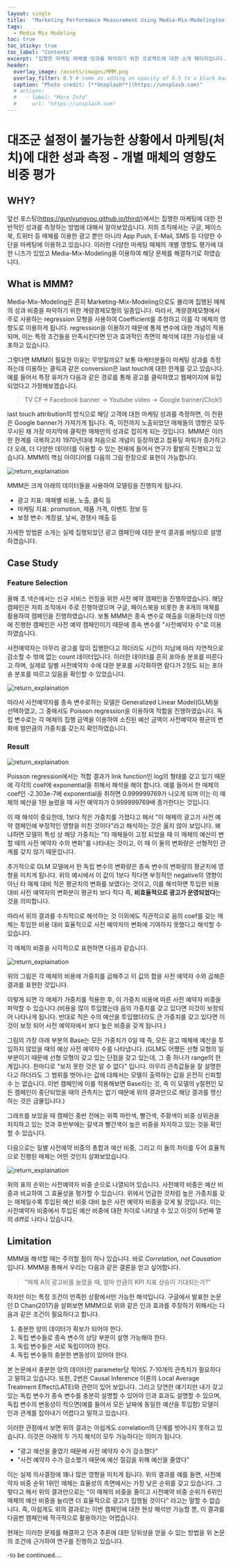 ```yaml
---
layout: single
title:  "Marketing Performance Measurement Using Media-Mix-Modeling(on-going)"
tags:
  - Media Mix Modeling
toc: true
toc_sticky: true
toc_label: "Contents"
excerpt: "집행한 마케팅 매체별 성과를 파악하기 위한 프로젝트에 대한 소개 페이지입니다. "
header:
  overlay_image: /assets/images/MMM.png
  overlay_filter: 0.5 # same as adding an opacity of 0.5 to a black background
  caption: "Photo credit: [**Unsplash**](https://unsplash.com)"
  # actions:
  #   - label: "More Info"
  #     url: "https://unsplash.com"
---
```


# 대조군 설정이 불가능한 상황에서 마케팅(처치)에 대한 성과 측정 - 개별 매체의 영향도 비중 평가

## WHY?

앞선 포스팅(https://gunlyungyou.github.io/third/)에서는 집행한 마케팅에 대한 전반적인 성과를 측정하는 방법에 대해서 알아보았습니다. 저희 조직에서는 구글, 페이스북, 트위터 등 매체를 이용한 광고 뿐만 아니라 App Push, E-Mail, SMS 등 다양한 수단을 마케팅에 이용하고 있습니다. 이러한 다양한 마케팅 매체의 개별 영향도 평가에 대한 니즈가 있었고 Media-Mix-Modeling을 이용하여 해당 문제를 해결하기로 하였습니다.

## What is MMM?

Media-Mix-Modeling은 흔히 Marketing-Mix-Modeling으로도 불리며 집행된 매체의 성과 비중을 파악하기 위한 계량경제모형의 일종입니다. 따라서, 계량경제모형에서 주로 사용하는 regression 모형을 사용하여 Coefficient를 추정하고 이를 각 매체의 영향도로 이용하게 됩니다. regression을 이용하기 때문에 통제 변수에 대한 개념이 적용되며, 이는 특정 조건들을 만족시킨다면 인과 효과적인 측면의 해석에 대한 가능성을 내포하고 있습니다.

그렇다면 MMM이 필요한 이유는 무엇일까요? 보통 마케터분들이 마케팅 성과를 측정하는데 이용하는 클릭과 같은 conversion은 last touch에 대한 한계를 갖고 있습니다. 예를 들어서 특정 유저가 다음과 같은 경로를 통해 광고를 클릭하였고 웹페이지에 유입되었다고 가정해보겠습니다.

> TV CF-> Facebook banner -> Youtube video -> Google banner(Click!)

last touch attribution의 방식으로 해당 고객에 대한 마케팅 성과를 측정하면, 이 전환은 Google banner가 가져가게 됩니다. 즉, 이전까지 노출되었던 매체들의 영향은 모두 무시된 채 가장 마지막에 클릭한 매체만의 성과로 잡히게 되는 것입니다. MMM은 이러한 한계를 극복하고자 1970년대에 처음으로 개념이 등장하였고 컴퓨팅 파워가 증가하고 더 오래, 더 다양한 데이터를 이용할 수 있는 현재에 들어서 연구가 활발히 진행되고 있습니다. MMM의 핵심 아이디어를 다음의 그림 한장으로 표현이 가능합니다.

![return_explaination](/assets/images/MMM_concept.png)

MMM은 크게 아래의 데이터들을 사용하여 모델링을 진행하게 됩니다.

* 광고 지표: 매체별 비용, 노출, 클릭 등
* 마케팅 지표: promotion, 제품 가격, 이벤트 정보 등
* 보정 변수: 계정설, 날씨, 경쟁사 매출 등

자세한 방법론 소개는 실제 집행되었던 광고 캠페인에 대한 분석 결과를 바탕으로 설명하겠습니다.

## Case Study

### Feature Selection

올해 초 넥슨에서는 신규 서비스 런칭을 위한 사전 예약 캠페인을 진행하였습니다. 해당 캠페인은 저희 조직에서 주로 진행하였으며 구글, 페이스북을 비롯한 총 8개의 매체를 활용하여 캠페인을 진행하였습니다. 보통 MMM은 종속 변수로 매출을 이용하는데 이번에 진행한 캠페인은 사전 예약 캠페인이기 때문에 종속 변수를 "사전예약자 수"로 이용하였습니다.

사전예약자는 아무리 광고를 많이 집행한다고 하더라도 시간이 지남에 따라 자연적으로 감소할 수 밖에 없는 count 데이터입니다. 이러한 데이터를 흔히 포아송 분포를 따른다고 하며, 실제로 일별 사전예약자 수에 대한 분포를 시각화하면 람다가 2정도 되는 포아송 분포를 따르고 있음을 확인할 수 있었습니다. 

![return_explaination](/assets/images/poisson_dist.png)

따라서 사전예약자를 종속 변수로하는 모델은 Generalized Linear Model(GLM)을 선택하였고, 그 중에서도 Poisson regression을 이용하여 적합을 진행하였습니다. 독립 변수로는 각 매체의 집행 금액을 이용하여 소진된 예산 금액이 사전예약자 평균의 변화에 얼만큼의 가중치를 갖는지 확인하였습니다.

### Result

![return_explaination](/assets/images/GLM_Result.png)

Poisson regression에서는 적합 결과가 link function인 log의 형태를 갖고 있기 때문에 각각의 coef에 exponential을 취해서 해석을 해야 합니다. 예를 들어서 한 매체의 coef인 -2.303e-7에 exponential을 취하면 0.999999769가 나오게 되며 이는 이 매체의 예산을 1원 늘렸을 때 사전 예약자가 0.999999769배 증가한다는 것입니다.

이 때 해석이 중요한데, 1보다 작은 가중치를 가졌다고 해서 "이 매체의 광고가 사전 예약 캠페인에 부정적인 영향을 미친 것이다"라고 해석하는 것은 옳지 않아 보입니다. 왜냐하면 모델의 특성 상 해당 가중치는 "타 매체들이 고정 되었을 때 이 매체의 예산이 변할 때의 사전 예약자 수의 변화"를 나타내는 것이고, 이 때 이 둘의 변화량은 선형적인 관계를 갖지 않기 때문입니다. 

추가적으로 GLM 모델에서 한 독립 변수의 변화량은 종속 변수의 변화량의 평균치에 영향을 미치게 됩니다. 위의 예시에서 이 값이 1보다 작다면 부정적인 negative의 영향이 아닌 타 매체 대비 적은 평균치의 변화를 보였다는 것이고, 이를 해석하면 투입한 비용 대비 사전 예약자의 변화분이 평균치 보다 적다 즉, **비효율적으로 광고가 운영되었다**는 것을 의미합니다.

따라서 위의 결과를 수치적으로 해석하는 것 이외에도 직관적으로 음의 coef를 갖는 매체는 투입한 비용 대비 효율적으로 사전 예약자의 변화에 기여하지 못했다고 해석할 수 있습니다.

각 매체의 비중을 시각적으로 표현하면 다음과 같습니다.

![return_explaination](/assets/images/MMM_attr.png)

위의 그림은 각 매체의 비용에 가중치를 곱해주고 이 값의 합을 사전 예약자 수와 곱해준 결과를 표현한 것입니다.

이렇게 되면 각 매체가 가중치를 적용한 후, 이 가중치 비용에 따른 사전 예약자 비중을 파악할 수 있습니다.(비용을 많이 투입했는데 음의 가중치를 갖고 있다면 이것이 보정되어 나타나게 됩니다. 반대로 적은 수의 예산을 투입했더라도 큰 가중치를 갖고 있다면 이것이 보정 되어 사전 예약자에서 보다 높은 비중을 갖게 됩니다.)

그림의 가장 아래 부분의 Base는 모든 가중치가 0일 때 즉, 모든 광고 매체에 예산을 투입하지 않았을 때의 예상 사전 예약자 수를 나타냅니다.
(GLM도 어쨌든 선형 모형의 일부분이기 때문에 선형 모형이 갖고 있는 단점을 갖고 있는데, 그 중 하나가 range의 한계입니다. 한마디로 "보지 못한 것은 알 수 없다" 입니다. 아무리 관측값들을 잘 설명한다고 하더라도 그 범위를 벗어나는 값에 대해서는 모델이 출력하는 값을 온전히 신뢰할 수 는 없습니다. 이번 캠페인에 이를 적용해보면 Base라는 것, 즉 이 모델의 y절편인 모든 캠페인이 중단되었을 때의 관측치는 없기 때문에 위의 결과만으로 해당 결과를 맹신하는 것은 금물입니다.)

그래프를 보았을 때 캠페인 중반 전에는 위쪽 파란색, 빨간색, 주황색이 비중 상위권을 차지하고 있는 것과 후반부에는 갈색과 빨간색이 높은 비중을 차지하고 있는 것을 확인할 수 있습니다.

다음으로는 일별 사전예약 비중의 총합과 예산 비중, 그리고 이 둘의 차이를 두어 효율적으로 진행된 매체는 어떤 것인지 살펴보았습니다.

![return_explaination](/assets/images/MMM_attr_table.png)

위의 표의 순위는 사전예약자 비중 순으로 나열되어 있습니다. 사전예약 비중은 예산 비중과 비교하여 그 효율성을 평가할 수 있습니다. 위에서 언급한 것처럼 높은 가중치를 갖는 매체일수록 투입된 예산 비중 대비 높은 사전 예약자 비중을 갖게 될 것입니다. 이는 사전예약자 비중에서 투입된 예산 비중에 대한 차이로 나타낼 수 있고 이것이 5번째 열의 diff로 나타나 있습니다. 

## Limitation

MMM을 해석할 때는 주의할 점이 하나 있습니다. 바로 *Correlation, not Causation*입니다.
MMM을 통해서 우리는 다음과 같은 결론을 얻고 싶어합니다.

> "매체 A의 광고비를 늘렸을 때, 얼마 만큼의 KPI 지표 상승이 기대되는가?"

하지만 이는 특정 조건이 만족한 상황에서만 가능한 해석입니다. 구글에서 발표한 논문인 D Chan(2017)을 살펴보면 MMM으로 위와 같은 인과 효과를 주장하기 위해서는 다음과 같은 조건이 필요하다고 합니다.


1. 충분한 양의 데이터가 확보가 되어야 한다.
2. 독립 변수들로 종속 변수의 상당 부분이 설명 가능해야 한다.
3. 독립 변수들은 서로 독립이어야 한다.
4. 독립 변수들의 충분한 변동성이 있어야 한다.


본 논문에서 충분한 양의 데이터란 parameter당 적어도 7-10개의 관측치가 필요하다고 말하고 있습니다. 또한, 2번은 Causal Inference 이론의 Local Average Treatment Effect(LATE)와 관련이 있어 보입니다. 그리고 당연한 얘기지만 내가 갖고 있는 독립 변수가 종속 변수를 충분히 설명할 수 있어야 인과 효과도 설명할 수 있으며, 독립 변수의 변동성이 적으면(예를 들어서 모든 날짜에 동일한 예산을 투입함) 모델이 인과 관계를 잡아내기 어렵다고 말하고 있습니다.

이러한 관점에서 보면 위의 결과는 아쉽게도 correlation의 단계를 벗어나지 못하고 있습니다. 이것은 아래의 두 가지 해석이 모두 가능하다는 의미가 됩니다.

* "광고 예산을 줄였기 때문에 사전 예약자 수가 감소했다"
* "사전 예약자 수가 감소했기 때문에 예산 절감을 위해 예산을 줄였다" 

이는 실제 의사결정에 꽤나 많은 영향을 미치게 됩니다. 위의 결과를 예를 들면, 사전예약자 비중 순위 1위인 매체는 효율성의 측면에서는 가장 낮은 순위를 갖고 있습니다. 그렇다고 해서 위의 결과만으로는 "이 매체의 비중을 줄이고 사전예약 비중 순위가 6위인 매체의 예산 비중을 늘리면 더 효율적으로 광고가 집행될 것이다" 라고는 말할 수 없습니다. 즉, 아쉽게도 위의 결과로는 이번 캠페인에 대한 현상 해석만 가능할 뿐, 이 결과를 다음번 캠페인에 적극적으로 활용하기는 어렵습니다.

현재는 이러한 문제를 해결하고 인과 추론에 대한 당위성을 얻을 수 있는 방법을 위 논문의 조건에 근거하여 연구를 진행하고 있습니다.

-to be continued....





